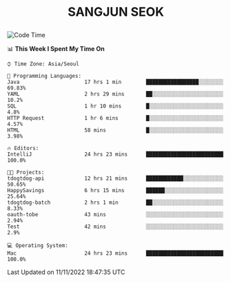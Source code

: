 <h1>
 <p align="center">
   SANGJUN SEOK
 </p>
</h1>

<!--START_SECTION:waka-->
![Code Time](http://img.shields.io/badge/Code%20Time-1%2C981%20hrs%2012%20mins-blue)

📊 **This Week I Spent My Time On** 

```text
⌚︎ Time Zone: Asia/Seoul

💬 Programming Languages: 
Java                     17 hrs 1 min        █████████████████░░░░░░░░   69.83% 
YAML                     2 hrs 29 mins       ██░░░░░░░░░░░░░░░░░░░░░░░   10.2% 
SQL                      1 hr 10 mins        █░░░░░░░░░░░░░░░░░░░░░░░░   4.8% 
HTTP Request             1 hr 6 mins         █░░░░░░░░░░░░░░░░░░░░░░░░   4.57% 
HTML                     58 mins             █░░░░░░░░░░░░░░░░░░░░░░░░   3.98%

🔥 Editors: 
IntelliJ                 24 hrs 23 mins      █████████████████████████   100.0%

🐱‍💻 Projects: 
tdogtdog-api             12 hrs 21 mins      ████████████░░░░░░░░░░░░░   50.65% 
HappySavings             6 hrs 15 mins       ██████░░░░░░░░░░░░░░░░░░░   25.64% 
tdogtdog-batch           2 hrs 1 min         ██░░░░░░░░░░░░░░░░░░░░░░░   8.33% 
oauth-tobe               43 mins             ░░░░░░░░░░░░░░░░░░░░░░░░░   2.94% 
Test                     42 mins             ░░░░░░░░░░░░░░░░░░░░░░░░░   2.9%

💻 Operating System: 
Mac                      24 hrs 23 mins      █████████████████████████   100.0%

```


 Last Updated on 11/11/2022 18:47:35 UTC
<!--END_SECTION:waka-->
